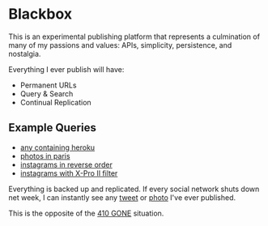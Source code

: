 Blackbox
========

This is an experimental publishing platform that represents a culmination of  many of my passions and values: APIs, simplicity, persistence, and nostalgia.

Everything I ever publish will have:

- Permanent URLs
- Query & Search
- Continual Replication

Example Queries
---------------

- [any containing heroku](http://blackbox.kennethreitz.org/records/?q=heroku)
- [photos in paris](http://blackbox.kennethreitz.org/records/?q=metadata.service:500px%20AND%20paris%20in%20description)
- [instagrams in reverse order](http://blackbox.kennethreitz.org/records/?q=metadata.service:instagram&sort=epoch:asc)
- [instagrams with X-Pro II filter](http://blackbox.kennethreitz.org/records/?q=metadata.service:instagram%20AND%20metadata.filter:X-Pro%20II)

Everything is backed up and replicated. If every social network shuts down net week, I can instantly see any [tweet](http://archive.kennethreitz.org/42b7e752-df3e-46ae-a80e-95c2663d8895) or [photo](http://blackbox.kennethreitz.org/records/2b0ee27e-ce90-48cb-8fb8-c2cd782be990/download) I've ever published.

This is the opposite of the [410 GONE](http://www.economist.com/blogs/babbage/2011/10/internet-culture) situation.